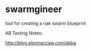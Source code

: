 swarmgineer
============

tool for creating a riak swarm blueprint

AB Testing Notes:

http://blog.alexmaccaw.com/abba

